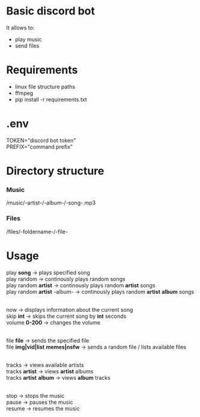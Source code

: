 # Basic discord bot
It allows to: <br>
- play music <br>
- send files

# Requirements
- linux file structure paths <br>
- ffmpeg <br>
- pip install -r requirements.txt

# .env
TOKEN="discord bot token" <br>
PREFIX="command prefix"

# Directory structure
### Music
/music/-artist-/-album-/-song-.mp3
### Files
/files/-foldername-/-file-

# Usage
play **song** -> plays specified song <br>
play random -> continously plays random songs <br>
play random **artist** -> continously plays random **artist** songs <br>
play random **artist** -album- -> continously plays random **artist** **album** songs <br> <br>

now -> displays information about the current song <br>
skip **int** -> skips the current song by **int** seconds <br>
volume **0-200** -> changes the volume <br> <br>

file **file** -> sends the specified file <br>
file **img|vid|list** **memes|nsfw** -> sends a random file / lists available files <br> <br>

tracks -> views available artists <br>
tracks **artist** -> views **artist** albums <br>
tracks **artist** **album** -> views **album** tracks <br> <br>

stop -> stops the music <br> 
pause -> pauses the music <br>
resume -> resumes the music